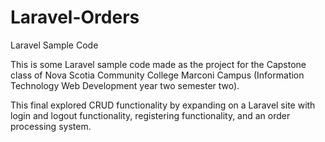 # Laravel-Orders
Laravel Sample Code

This is some Laravel sample code made as the project for the Capstone class of Nova Scotia Community College Marconi Campus (Information Technology Web Development year two semester two).

This final explored CRUD functionality by expanding on a Laravel site with login and logout functionality, registering functionality, and an order processing system.
